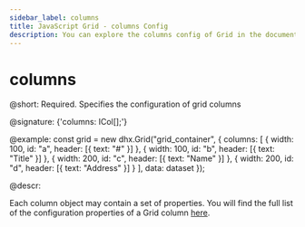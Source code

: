 ```yaml
---
sidebar_label: columns
title: JavaScript Grid - columns Config 
description: You can explore the columns config of Grid in the documentation of the DHTMLX JavaScript UI library. Browse developer guides and API reference, try out code examples and live demos, and download a free 30-day evaluation version of DHTMLX Suite 7.
---
```


# columns

@short: Required. Specifies the configuration of grid columns

@signature: {'columns: ICol[];'}

@example:
const grid = new dhx.Grid("grid_container", {
	columns: [
		{ width: 100, id: "a", header: [{ text: "#" }] },
		{ width: 100, id: "b", header: [{ text: "Title" }] },
		{ width: 200, id: "c", header: [{ text: "Name" }] },
		{ width: 200, id: "d", header: [{ text: "Address" }] }
	],
	data: dataset
});

@descr:

Each column object may contain a set of properties. You will find the full list of the configuration properties of a Grid column [here](grid/api/api_gridcolumn_properties.md).

[comment]: # (@related: grid/initialization.md#initialize-grid grid/configuration.md#columns grid/customization.md) 
